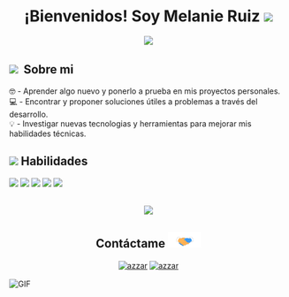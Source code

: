 
<h1 align="center"><b> ¡Bienvenidos! Soy Melanie Ruiz </b> <img src="https://media.giphy.com/media/hvRJCLFzcasrR4ia7z/giphy.gif" width="35"></h1>
<p align="center">
  <a href="https://github.com/DenverCoder1/readme-typing-svg"><img src="https://readme-typing-svg.herokuapp.com?font=Time+New+Roman&color=cyan&size=25&center=true&vCenter=true&width=600&height=100&lines=Desarrolladora Backend .NET"></a>
</p>
<h2><img src="https://media.giphy.com/media/iY8CRBdQXODJSCERIr/giphy.gif" width="30px">&nbsp; Sobre mi </h2> 
🤓 - Aprender algo nuevo y ponerlo a prueba en mis proyectos personales.
<br>
💻 - Encontrar y proponer soluciones útiles a problemas a través del desarrollo.
<br> 
💡 - Investigar nuevas tecnologias y herramientas para mejorar mis habilidades técnicas.
<br>
<h2> <img src="https://media2.giphy.com/media/QssGEmpkyEOhBCb7e1/giphy.gif?cid=ecf05e47a0n3gi1bfqntqmob8g9aid1oyj2wr3ds3mg700bl&rid=giphy.gif" width ="25"/> Habilidades </h2>
<img src="Logo_C_sharp.svg.jpg" width="50px">
<img src="NET_Core_Logo.svg.jpg" width="50px">
<img src="descarga.jpg" width="50px">
<img src="servidor-sql.jpg" width="50px">
<img src="https://raw.githubusercontent.com/vimal-verma/vimal-verma/v2/img/icons8-git.svg" width ="50px">
<br>
<br>
<p align="center">
<img src="https://user-images.githubusercontent.com/73097560/115834477-dbab4500-a447-11eb-908a-139a6edaec5c.gif">
</p>
<h2 align="center"> Contáctame <img src="https://github.com/0xAbdulKhalid/0xAbdulKhalid/raw/main/assets/mdImages/handshake.gif" width ="60"></h2>
<div>
  <p align="center">
      <a href="https://www.linkedin.com/in/melaniedruiz/" target="blank"><img align="center"
         src="https://img.shields.io/badge/in/melaniedruiz-%231DA1F2.svg?style=for-the-badge&logo=linkedin&logoColor=white"
         alt="azzar" height="30"/></a>
      <a href="mailto:melaniedaianaruiz@gmail.com" target="blank"><img align="center"
         src="https://img.shields.io/badge/melaniedaianaruiz@gmail.com-EA4335.svg?style=for-the-badge&logo=gmail&logoColor=white"
         alt="azzar" height="30"/></a>
    </p>
</div>

<img align="center" height="200" alt="GIF" src="https://raw.githubusercontent.com/vimal-verma/vimal-verma/v2/img/dino.gif"/>





